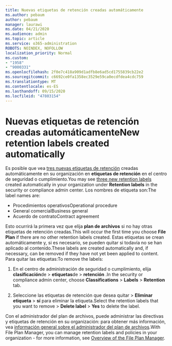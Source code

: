 ```yaml
---
title: Nuevas etiquetas de retención creadas automáticamente
ms.author: pebaum
author: pebaum
manager: laurawi
ms.date: 04/21/2020
ms.audience: admin
ms.topic: article
ms.service: o365-administration
ROBOTS: NOINDEX, NOFOLLOW
localization_priority: Normal
ms.custom:
- "1958"
- "9000331"
ms.openlocfilehash: 2f0e7c418a909d1adfb8e6ad5cd1755839cb22e2
ms.sourcegitcommit: c6692ce0fa1358ec3529e59ca0ecdfdea4cdc759
ms.translationtype: MT
ms.contentlocale: es-ES
ms.lasthandoff: 09/15/2020
ms.locfileid: "47803154"
---
```

# <a name="new-retention-labels-created-automatically"></a><span data-ttu-id="d0242-102">Nuevas etiquetas de retención creadas automáticamente</span><span class="sxs-lookup"><span data-stu-id="d0242-102">New retention labels created automatically</span></span>

<span data-ttu-id="d0242-103">Es posible que vea [tres nuevas etiquetas de retención](https://docs.microsoft.com/microsoft-365/compliance/file-plan-manager) creadas automáticamente en su organización en **etiquetas de retención** en el centro de seguridad o cumplimiento.</span><span class="sxs-lookup"><span data-stu-id="d0242-103">You may see [three new retention labels](https://docs.microsoft.com/microsoft-365/compliance/file-plan-manager) created automatically in your organization under **Retention labels** in the security or compliance admin center.</span></span> <span data-ttu-id="d0242-104">Los nombres de etiqueta son:</span><span class="sxs-lookup"><span data-stu-id="d0242-104">The label names are:</span></span>

- <span data-ttu-id="d0242-105">Procedimientos operativos</span><span class="sxs-lookup"><span data-stu-id="d0242-105">Operational procedure</span></span>
- <span data-ttu-id="d0242-106">General comercial</span><span class="sxs-lookup"><span data-stu-id="d0242-106">Business general</span></span>
- <span data-ttu-id="d0242-107">Acuerdo de contrato</span><span class="sxs-lookup"><span data-stu-id="d0242-107">Contract agreement</span></span>

<span data-ttu-id="d0242-108">Esto ocurrirá la primera vez que elija **plan de archivos** si no hay otras etiquetas de retención creadas.</span><span class="sxs-lookup"><span data-stu-id="d0242-108">This will occur the first time you choose **File Plan** if there are no other retention labels created.</span></span> <span data-ttu-id="d0242-109">Estas etiquetas se crean automáticamente y, si es necesario, se pueden quitar si todavía no se han aplicado al contenido.</span><span class="sxs-lookup"><span data-stu-id="d0242-109">These labels are created automatically and, if necessary, can be removed if they have not yet been applied to content.</span></span> <span data-ttu-id="d0242-110">Para quitar las etiquetas:</span><span class="sxs-lookup"><span data-stu-id="d0242-110">To remove the labels:</span></span>

1. <span data-ttu-id="d0242-111">En el centro de administración de seguridad o cumplimiento, elija **clasificación**de  >  **etiquetas**de  >  **retención** .</span><span class="sxs-lookup"><span data-stu-id="d0242-111">In the security or compliance admin center, choose **Classifications** > **Labels** > **Retention** tab.</span></span>

1. <span data-ttu-id="d0242-112">Seleccione las etiquetas de retención que desea quitar > **Eliminar etiqueta**  >  **sí** para eliminar la etiqueta.</span><span class="sxs-lookup"><span data-stu-id="d0242-112">Select the retention labels that you want to remove > **Delete label** > **Yes** to delete the label.</span></span>

<span data-ttu-id="d0242-113">Con el administrador del plan de archivos, puede administrar las directivas y etiquetas de retención en su organización: para obtener más información, vea [información general sobre el administrador del plan de archivos](https://docs.microsoft.com/microsoft-365/compliance/file-plan-manager).</span><span class="sxs-lookup"><span data-stu-id="d0242-113">With File Plan Manager, you can manage retention labels and policies in your organization - for more information, see [Overview of the File Plan Manager](https://docs.microsoft.com/microsoft-365/compliance/file-plan-manager).</span></span>